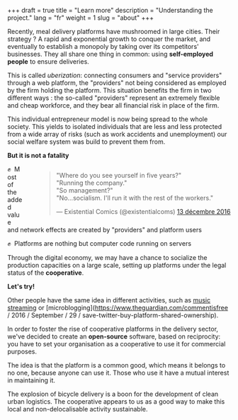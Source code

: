 +++
draft = true
title = "Learn more"
description = "Understanding the project."
lang = "fr"
weight = 1
slug = "about"
+++

Recently, meal delivery platforms have mushroomed in large cities.
Their strategy ? A rapid and exponential growth to conquer the market,
and eventually to establish a monopoly by taking over its competitors' businesses.
They all share one thing in common: using **self-employed people** to ensure deliveries.

This is called _uberization_: connecting consumers and "service providers" through a web platform, the "providers" not being considered as employed by the firm holding the platform.
This situation benefits the firm in two different ways : the so-called "providers" represent an extremely flexible and cheap workforce, and they bear all financial risk in place of the firm.

This individual entrepreneur model is now being spread to the whole society. This yields to isolated individuals that are less and less protected from a wide array of risks (such as work accidents and unemployment) our social welfare system was build to prevent them from.

**But it is not a fatality**

<div style="float: right; margin-left: 36px;">
  <blockquote class="twitter-tweet mx-auto" data-lang="fr">
    <p lang="en" dir="ltr">
    &quot;Where do you see yourself in five years?&quot;<br>
    &quot;Running the company.&quot;<br>
    &quot;So management?&quot;<br>&quot;No…socialism. I&#39;ll run it with the rest of the workers.&quot;
    </p>
    &mdash; Existential Comics (@existentialcoms) <a href="https://twitter.com/existentialcoms/status/808497790384906240">13 décembre 2016</a>
  </blockquote>
</div>

✊  Most of the added value and network effects are created by "providers" and platform users

✊  Platforms are nothing but computer code running on servers

Through the digital economy, we may have a chance to socialize the production capacities on a large scale, setting up platforms under the legal status of the **cooperative**.

**Let's try!**

Other people have the same idea in different activities, such as [music streaming](https://resonate.is/) or [microblogging](https://www.theguardian.com/commentisfree / 2016 / September / 29 / save-twitter-buy-platform-shared-ownership).

In order to foster the rise of cooperative platforms in the delivery sector, we've decided to create an **open-source** software, based on reciprocity: you have to set your organisation as a cooperative to use it for commercial purposes.

The idea is that the platform is a common good, which means it belongs to no one, because anyone can use it. Those who use it have a mutual interest in maintaining it.

The explosion of bicycle delivery is a boon for the development of clean urban logistics.
The cooperative appears to us as a good way to make this local and non-delocalisable activity sustainable.
